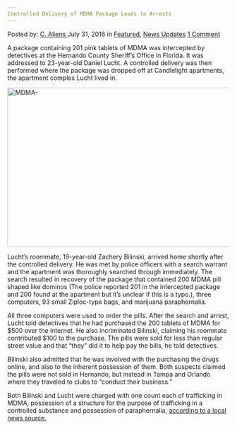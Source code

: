 ```yaml
---
Controlled Delivery of MDMA Package Leads to Arrests
---
```

<article class="post-listing post-14968 post type-post status-publish format-standard has-post-thumbnail hentry  tag-arrests tag-controlled tag-delivery tag-leads tag-mdma tag-package">
    <div class="post-inner">
        <span>Posted by: <a href="https://www.deepdotweb.com/author/caliens/" title="">C. Aliens </a></span>
    <span>July 31, 2016</span>
    <span>in <a href="https://www.deepdotweb.com/category/deepdot-news/" rel="category tag">Featured</a>, <a href="https://www.deepdotweb.com/category/news-updates/" rel="category tag">News Updates</a></span>
    <span><a href="https://www.deepdotweb.com/2016/07/31/controlled-delivery-mdma-package-leads-arrests/#comments">1 Comment</a></span>
    </p>
    <div class="clear"></div>
    <div class="entry">
    <p>A package containing 201 pink tablets of MDMA was intercepted by detectives at the Hernando County Sheriff’s Office in Florida. It was addressed to 23-year-old Daniel Lucht. A controlled delivery was then performed where the package was dropped off at Candlelight apartments, the apartment complex Lucht lived in.</p>
    <p><a href="https://www.deepdotweb.com/wp-content/uploads/2016/07/MDMA-.jpg"><img class="aligncenter size-full wp-image-14971" src="https://www.deepdotweb.com/wp-content/uploads/2016/07/MDMA-.jpg" alt="MDMA-" width="820" height="360" srcset="https://www.deepdotweb.com/wp-content/uploads/2016/07/MDMA-.jpg 820w, https://www.deepdotweb.com/wp-content/uploads/2016/07/MDMA--300x132.jpg 300w" sizes="(max-width: 820px) 100vw, 820px"/></a></p>
    <p>Lucht&#8217;s roommate, 19-year-old Zachery Bilinski, arrived home shortly after the controlled delivery. He was met by police officers with a search warrant and the apartment was thoroughly searched through immediately. The search resulted in recovery of the package that contained 200 MDMA pill shaped like dominos (The police reported 201 in the intercepted package and 200 found at the apartment but it&#8217;s unclear if this is a typo.), three computers, 93 small Ziploc-type bags, and marijuana paraphernalia.</p>
    <p>All three computers were used to order the pills. After the search and arrest, Lucht told detectives that he had purchased the 200 tablets of MDMA for $500 over the internet. He also incriminated Bilinski, claiming his roommate contributed $100 to the purchase. The pills were sold for less than regular street value and that “they” did it to help pay the bills, he told detectives.</p>
    <p>Bilinski also admitted that he was involved with the purchasing the drugs online, and also to the inherent possession of them. Both suspects claimed the pills were not sold in Hernando, but instead in Tampa and Orlando where they traveled to clubs to “conduct their business.”</p>
    <p>Both Bilinski and Lucht were charged with one count each of trafficking in MDMA, possession of a structure for the purpose of trafficking in a controlled substance and possession of paraphernalia, <a href="http://www.rnrfonline.com/two-charged-with-dealing-in-ecstasy-after-controlled-package-delivery/">according to a local news source.</a></p>
    </div>
    <span style="display:none"><a href="https://www.deepdotweb.com/tag/arrests/" rel="tag">arrests</a> <a href="https://www.deepdotweb.com/tag/controlled/" rel="tag">controlled</a> <a href="https://www.deepdotweb.com/tag/delivery/" rel="tag">delivery</a> <a href="https://www.deepdotweb.com/tag/leads/" rel="tag">leads</a> <a href="https://www.deepdotweb.com/tag/mdma/" rel="tag">mdma</a> <a href="https://www.deepdotweb.com/tag/package/" rel="tag">package</a></span> <span style="display:none" class="updated">2016-07-31</span>
    <div style="display:none" class="vcard author" itemprop="author" itemscope itemtype="http://schema.org/Person"><strong class="fn" itemprop="name"><a href="https://www.deepdotweb.com/author/caliens/" title="Posts by C. Aliens" rel="author">C. Aliens</a></strong></div>
    </div>
</article>

